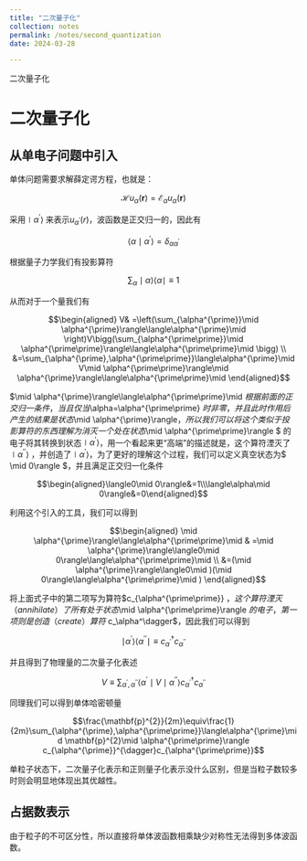 ```yaml
---
title: "二次量子化"
collection: notes
permalink: /notes/second_quantization
date: 2024-03-28

---
```

二次量子化


# 二次量子化



## 从单电子问题中引入

单体问题需要求解薛定谔方程，也就是：

$$\mathcal{H}u_{\alpha}(\mathbf{r})=\mathcal{E}_{\alpha}u_{\alpha}(\mathbf{r})$$

采用$\mid \alpha^{\prime}\rangle$ 来表示$u_{\alpha^{\prime}}(r)$，波函数是正交归一的，因此有

$$\langle\alpha\mid \alpha^{\prime}\rangle=\delta_{\alpha\alpha^{\prime}}$$

根据量子力学我们有投影算符

$$\sum_\alpha\mid \alpha\rangle\langle\alpha\mid \equiv1$$

从而对于一个量我们有

$$\begin{aligned}
V& =\left(\sum_{\alpha^{\prime}}\mid \alpha^{\prime}\rangle\langle\alpha^{\prime}\mid \right)V\bigg(\sum_{\alpha^{\prime\prime}}\mid \alpha^{\prime\prime}\rangle\langle\alpha^{\prime\prime}\mid \bigg)  \\
&=\sum_{\alpha^{\prime},\alpha^{\prime\prime}}\langle\alpha^{\prime}\mid V\mid \alpha^{\prime\prime}\rangle\mid \alpha^{\prime}\rangle\langle\alpha^{\prime\prime}\mid 
\end{aligned}$$

$\mid \alpha^{\prime}\rangle\langle\alpha^{\prime\prime}\mid  $根据前面的正交归一条件，当且仅当$\alpha=\alpha^{\prime\prime} $时非零，并且此时作用后产生的结果是状态$\mid \alpha^{\prime}\rangle$，所以我们可以将这个类似于投影算符的东西理解为消灭一个处在状态$\mid \alpha^{\prime\prime}\rangle  $ 的电子将其转换到状态$\mid \alpha^{\prime}\rangle$，用一个看起来更“高端”的描述就是，这个算符湮灭了$\mid \alpha^{\prime\prime}\rangle$ ，并创造了$\mid \alpha^{\prime}\rangle$，为了更好的理解这个过程，我们可以定义真空状态为$ \mid 0\rangle $，并且满足正交归一化条件

$$\begin{aligned}\langle0\mid 0\rangle&=1\\\langle\alpha\mid 0\rangle&=0\end{aligned}$$

利用这个引入的工具，我们可以得到

$$\begin{aligned}
\mid \alpha^{\prime}\rangle\langle\alpha^{\prime\prime}\mid & =\mid \alpha^{\prime}\rangle\langle0\mid 0\rangle\langle\alpha^{\prime\prime}\mid   \\
&=(\mid \alpha^{\prime}\rangle\langle0\mid )(\mid 0\rangle\langle\alpha^{\prime\prime}\mid )
\end{aligned}$$

将上面式子中的第二项写为算符$c_{\alpha^{\prime\prime}} $，这个算符湮灭（annihilate）了所有处于状态$\mid \alpha^{\prime\prime}\rangle $的电子，第一项则是创造（create）算符$ c_\alpha^\dagger$，因此我们可以得到

$$\mid \alpha^{\prime}\rangle\langle\alpha^{\prime\prime}\mid \equiv c_{\alpha^{\prime}}^{\dagger}c_{\alpha^{\prime\prime}}$$

并且得到了物理量的二次量子化表述

$$V\equiv\sum_{\alpha^{\prime},\alpha^{\prime\prime}}\langle\alpha^{\prime}\mid V\mid \alpha^{\prime\prime}\rangle c_{\alpha^{\prime}}^\dagger c_{\alpha^{\prime\prime}}$$

同理我们可以得到单体哈密顿量

$$\frac{\mathbf{p}^{2}}{2m}\equiv\frac{1}{2m}\sum_{\alpha^{\prime},\alpha^{\prime\prime}}\langle\alpha^{\prime}\mid \mathbf{p}^{2}\mid \alpha^{\prime\prime}\rangle c_{\alpha^{\prime}}^{\dagger}c_{\alpha^{\prime\prime}}$$

单粒子状态下，二次量子化表示和正则量子化表示没什么区别，但是当粒子数较多时则会明显地体现出其优越性。

## 占据数表示

由于粒子的不可区分性，所以直接将单体波函数相乘缺少对称性无法得到多体波函数。


